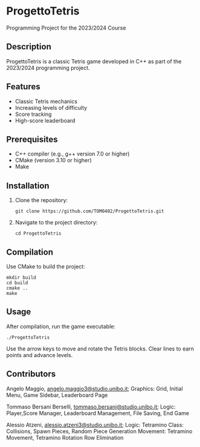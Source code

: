 # ProgettoTetris

Programming Project for the 2023/2024 Course

## Description

ProgettoTetris is a classic Tetris game developed in C++ as part of the 2023/2024 programming project.

## Features

- Classic Tetris mechanics
- Increasing levels of difficulty
- Score tracking
- High-score leaderboard

## Prerequisites

- C++ compiler (e.g., g++ version 7.0 or higher)
- CMake (version 3.10 or higher)
- Make

## Installation

1. Clone the repository:
    ```
    git clone https://github.com/TOM0402/ProgettoTetris.git
    ```
2. Navigate to the project directory:
    ```
    cd ProgettoTetris
    ```

## Compilation

Use CMake to build the project:

```
mkdir build
cd build
cmake ..
make
```

## Usage

After compilation, run the game executable:

```
./ProgettoTetris
```

Use the arrow keys to move and rotate the Tetris blocks. Clear lines to earn points and advance levels.

## Contributors

Angelo Maggio, angelo.maggio3@studio.unibo.it;
    Graphics: Grid, Initial Menu, Game Sidebar, Leaderboard Page

Tommaso Bersani Berselli, tommaso.bersani@studio.unibo.it;
    Logic: Player,Score Manager, Leaderboard Management, File Saving, End Game

Alessio Atzeni, alessio.atzeni3@studio.unibo.it;
    Logic: Tetramino Class: Collisions, Spawn Pieces, Random Piece Generation
    Movement: Tetramino Movement, Tetramino Rotation
    Row Elimination




